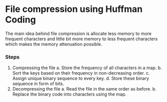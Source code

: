 # File compression using Huffman Coding

The main idea behind file compression is allocate less memory to more frequent characters and little bit more memory to less frequent characters which makes the memory attenuation possible.

### Steps

<!-- prettier-ignore -->
1. Compressing the file
     a. Store the frequency of all characters in a map.
     b. Sort the keys based on their frequency in non-decreasing order.
     c. Assign unique binary sequence to every key.
     d. Store these binary sequence in form of bits.
2. Decompressing the file
     a. Read the file in the same order as before.
     b. Replace the binary code into characters using the map.
